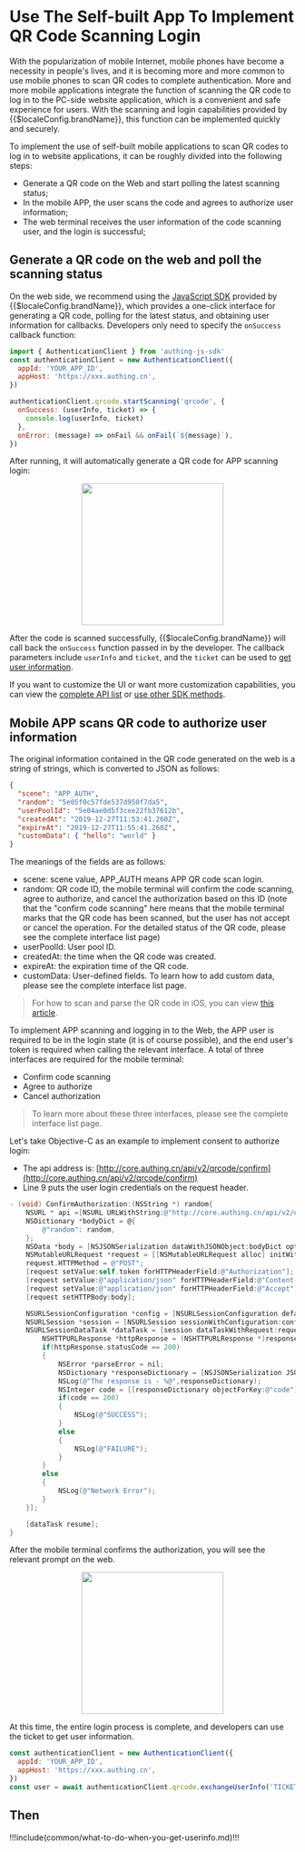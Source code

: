 # Use The Self-built App To Implement QR Code Scanning Login

<LastUpdated/>

With the popularization of mobile Internet, mobile phones have become a necessity in people's lives, and it is becoming more and more common to use mobile phones to scan QR codes to complete authentication. More and more mobile applications integrate the function of scanning the QR code to log in to the PC-side website application, which is a convenient and safe experience for users. With the scanning and login capabilities provided by {{$localeConfig.brandName}}, this function can be implemented quickly and securely.

To implement the use of self-built mobile applications to scan QR codes to log in to website applications, it can be roughly divided into the following steps:

- Generate a QR code on the Web and start polling the latest scanning status;
- In the mobile APP, the user scans the code and agrees to authorize user information;
- The web terminal receives the user information of the code scanning user, and the login is successful;

## Generate a QR code on the web and poll the scanning status

On the web side, we recommend using the [JavaScript SDK](/reference/sdk-for-node/authentication/QrCodeAuthenticationClient.md) provided by {{$localeConfig.brandName}}, which provides a one-click interface for generating a QR code, polling for the latest status, and obtaining user information for callbacks. Developers only need to specify the `onSuccess` callback function:

```js
import { AuthenticationClient } from 'authing-js-sdk'
const authenticationClient = new AuthenticationClient({
  appId: 'YOUR_APP_ID',
  appHost: 'https://xxx.authing.cn',
})

authenticationClient.qrcode.startScanning('qrcode', {
  onSuccess: (userInfo, ticket) => {
    console.log(userInfo, ticket)
  },
  onError: (message) => onFail && onFail(`${message}`),
})
```

After running, it will automatically generate a QR code for APP scanning login:

<img src="https://cdn.authing.cn/blog/image%20%28619%29.png" style="display:block;margin: 0 auto;" height="250">

After the code is scanned successfully, {{$localeConfig.brandName}} will call back the `onSuccess` function passed in by the developer. The callback parameters include `userInfo` and `ticket`, and the `ticket` can be used to [get user information](./full-api-list.md#使用-ticket-换取用户信息).

If you want to customize the UI or want more customization capabilities, you can view the [complete API list](./full-api-list.md) or [use other SDK methods](/reference/sdk-for-node/authentication/QrCodeAuthenticationClient.md).

## Mobile APP scans QR code to authorize user information

The original information contained in the QR code generated on the web is a string of strings, which is converted to JSON as follows:

```json
{
  "scene": "APP_AUTH",
  "random": "5e05f0c57fde537d950f7da5",
  "userPoolId": "5e04ae0d5f3cee22fb37612b",
  "createdAt": "2019-12-27T11:53:41.260Z",
  "expireAt": "2019-12-27T11:55:41.260Z",
  "customData": { "hello": "world" }
}
```

The meanings of the fields are as follows:

- scene: scene value, APP_AUTH means APP QR code scan login.
- random: QR code ID, the mobile terminal will confirm the code scanning, agree to authorize, and cancel the authorization based on this ID (note that the "confirm code scanning" here means that the mobile terminal marks that the QR code has been scanned, but the user has not accept or cancel the operation. For the detailed status of the QR code, please see the complete interface list page)
- userPoolId: User pool ID.
- createdAt: the time when the QR code was created.
- expireAt: the expiration time of the QR code.
- customData: User-defined fields. To learn how to add custom data, please see the complete interface list page.

> For how to scan and parse the QR code in iOS, you can view [this article](https://github.com/darkjoin/Learning/wiki/使用AVFoundation读取二维码).

To implement APP scanning and logging in to the Web, the APP user is required to be in the login state (it is of course possible), and the end user's token is required when calling the relevant interface. A total of three interfaces are required for the mobile terminal:

- Confirm code scanning
- Agree to authorize
- Cancel authorization

> To learn more about these three interfaces, please see the complete interface list page.

Let's take Objective-C as an example to implement consent to authorize login:

- The api address is: [http://core.authing.cn/api/v2/qrcode/confirm](http://core.authing.cn/api/v2/qrcode/confirm)
- Line 9 puts the user login credentials on the request header.

```objectivec
- (void) ConfirmAuthorization:(NSString *) random{
    NSURL * api =[NSURL URLWithString:@"http://core.authing.cn/api/v2/qrcode/confirm"];
    NSDictionary *bodyDict = @{
        @"random": random,
    };
    NSData *body = [NSJSONSerialization dataWithJSONObject:bodyDict options:kNilOptions error:nil];
    NSMutableURLRequest *request = [[NSMutableURLRequest alloc] initWithURL:api];
    request.HTTPMethod = @"POST";
    [request setValue:self.token forHTTPHeaderField:@"Authorization"];
    [request setValue:@"application/json" forHTTPHeaderField:@"Content-Type"];
    [request setValue:@"application/json" forHTTPHeaderField:@"Accept"];
    [request setHTTPBody:body];

    NSURLSessionConfiguration *config = [NSURLSessionConfiguration defaultSessionConfiguration];
    NSURLSession *session = [NSURLSession sessionWithConfiguration:config];
    NSURLSessionDataTask *dataTask = [session dataTaskWithRequest:request completionHandler:^(NSData *data, NSURLResponse *response, NSError *error) {
        NSHTTPURLResponse *httpResponse = (NSHTTPURLResponse *)response;
        if(httpResponse.statusCode == 200)
        {
            NSError *parseError = nil;
            NSDictionary *responseDictionary = [NSJSONSerialization JSONObjectWithData:data options:0 error:&parseError];
            NSLog(@"The response is - %@",responseDictionary);
            NSInteger code = [[responseDictionary objectForKey:@"code"] integerValue];
            if(code == 200)
            {
                NSLog(@"SUCCESS");
            }
            else
            {
                NSLog(@"FAILURE");
            }
        }
        else
        {
            NSLog(@"Network Error");
        }
    }];

    [dataTask resume];
}
```

After the mobile terminal confirms the authorization, you will see the relevant prompt on the web.

<img src="https://cdn.authing.cn/blog/image%20%28579%29.png" style="display:block;margin: 0 auto;" height="250">

At this time, the entire login process is complete, and developers can use the ticket to get user information.

```javascript
const authenticationClient = new AuthenticationClient({
  appId: 'YOUR_APP_ID',
  appHost: 'https://xxx.authing.cn',
})
const user = await authenticationClient.qrcode.exchangeUserInfo('TICKET')
```

## Then

!!!include(common/what-to-do-when-you-get-userinfo.md)!!!
